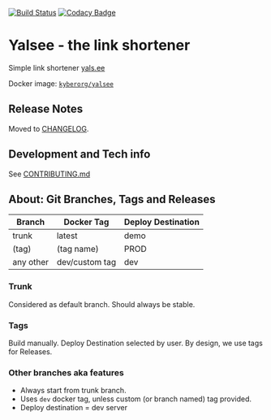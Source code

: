 [![Build Status](https://ci.yadev.eu/buildStatus/icon?job=yals%2Ftrunk)](https://ci.yadev.eu/view/Yalsee/job/yals/job/trunk/)
[![Codacy Badge](https://api.codacy.com/project/badge/Grade/d6a6b92ffc1841e49cef33eadf8aa201)](https://www.codacy.com/gh/yadevee/yals)

# Yalsee - the link shortener
Simple link shortener [yals.ee](https://yals.ee)

Docker image: [`kyberorg/yalsee`](https://hub.docker.com/repository/docker/kyberorg/yalsee)

## Release Notes
Moved to [CHANGELOG](CHANGELOG.md).

## Development and Tech info
See [CONTRIBUTING.md](CONTRIBUTING.md)

## About: Git Branches, Tags and Releases
| Branch    | Docker Tag     | Deploy Destination  |
|-----------|----------------|---------------------|
| trunk     | latest         | demo                |
| (tag)     | (tag name)     | PROD                |
| any other | dev/custom tag | dev                 | 

### Trunk
Considered as default branch.
Should always be stable. 

### Tags
Build manually. Deploy Destination selected by user. By design, we use tags for Releases.

### Other branches aka features
* Always start from trunk branch.
* Uses `dev` docker tag, unless custom (or branch named) tag provided.
* Deploy destination = dev server
 
